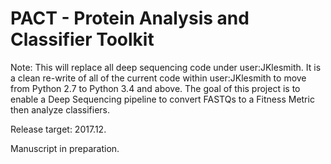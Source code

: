 # PACT - Protein Analysis and Classifier Toolkit

Note: This will replace all deep sequencing code under user:JKlesmith. It is a clean re-write of all of the current code within user:JKlesmith to move from Python 2.7 to Python 3.4 and above. The goal of this project is to enable a Deep Sequencing pipeline to convert FASTQs to a Fitness Metric then analyze classifiers.

Release target: 2017.12.

Manuscript in preparation.
